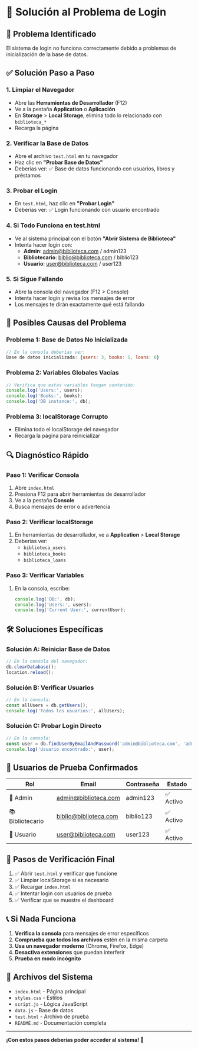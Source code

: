 # 🔧 Solución al Problema de Login

## 🚨 Problema Identificado
El sistema de login no funciona correctamente debido a problemas de inicialización de la base de datos.

## ✅ Solución Paso a Paso

### 1. **Limpiar el Navegador**
- Abre las **Herramientas de Desarrollador** (F12)
- Ve a la pestaña **Application** o **Aplicación**
- En **Storage** > **Local Storage**, elimina todo lo relacionado con `biblioteca_*`
- Recarga la página

### 2. **Verificar la Base de Datos**
- Abre el archivo `test.html` en tu navegador
- Haz clic en **"Probar Base de Datos"**
- Deberías ver: ✅ Base de datos funcionando con usuarios, libros y préstamos

### 3. **Probar el Login**
- En `test.html`, haz clic en **"Probar Login"**
- Deberías ver: ✅ Login funcionando con usuario encontrado

### 4. **Si Todo Funciona en test.html**
- Ve al sistema principal con el botón **"Abrir Sistema de Biblioteca"**
- Intenta hacer login con:
  - **Admin**: admin@biblioteca.com / admin123
  - **Bibliotecario**: biblio@biblioteca.com / biblio123
  - **Usuario**: user@biblioteca.com / user123

### 5. **Si Sigue Fallando**
- Abre la consola del navegador (F12 > Console)
- Intenta hacer login y revisa los mensajes de error
- Los mensajes te dirán exactamente qué está fallando

## 🐛 Posibles Causas del Problema

### **Problema 1: Base de Datos No Inicializada**
```javascript
// En la consola deberías ver:
Base de datos inicializada: {users: 3, books: 5, loans: 0}
```

### **Problema 2: Variables Globales Vacías**
```javascript
// Verifica que estas variables tengan contenido:
console.log('Users:', users);
console.log('Books:', books);
console.log('DB instance:', db);
```

### **Problema 3: localStorage Corrupto**
- Elimina todo el localStorage del navegador
- Recarga la página para reinicializar

## 🔍 Diagnóstico Rápido

### **Paso 1: Verificar Consola**
1. Abre `index.html`
2. Presiona F12 para abrir herramientas de desarrollador
3. Ve a la pestaña **Console**
4. Busca mensajes de error o advertencia

### **Paso 2: Verificar localStorage**
1. En herramientas de desarrollador, ve a **Application** > **Local Storage**
2. Deberías ver:
   - `biblioteca_users`
   - `biblioteca_books`
   - `biblioteca_loans`

### **Paso 3: Verificar Variables**
1. En la consola, escribe:
   ```javascript
   console.log('DB:', db);
   console.log('Users:', users);
   console.log('Current User:', currentUser);
   ```

## 🛠️ Soluciones Específicas

### **Solución A: Reiniciar Base de Datos**
```javascript
// En la consola del navegador:
db.clearDatabase();
location.reload();
```

### **Solución B: Verificar Usuarios**
```javascript
// En la consola:
const allUsers = db.getUsers();
console.log('Todos los usuarios:', allUsers);
```

### **Solución C: Probar Login Directo**
```javascript
// En la consola:
const user = db.findUserByEmailAndPassword('admin@biblioteca.com', 'admin123');
console.log('Usuario encontrado:', user);
```

## 📱 Usuarios de Prueba Confirmados

| Rol | Email | Contraseña | Estado |
|-----|-------|------------|---------|
| 👑 Admin | admin@biblioteca.com | admin123 | ✅ Activo |
| 📚 Bibliotecario | biblio@biblioteca.com | biblio123 | ✅ Activo |
| 👤 Usuario | user@biblioteca.com | user123 | ✅ Activo |

## 🚀 Pasos de Verificación Final

1. ✅ Abrir `test.html` y verificar que funcione
2. ✅ Limpiar localStorage si es necesario
3. ✅ Recargar `index.html`
4. ✅ Intentar login con usuarios de prueba
5. ✅ Verificar que se muestre el dashboard

## 📞 Si Nada Funciona

1. **Verifica la consola** para mensajes de error específicos
2. **Comprueba que todos los archivos** estén en la misma carpeta
3. **Usa un navegador moderno** (Chrome, Firefox, Edge)
4. **Desactiva extensiones** que puedan interferir
5. **Prueba en modo incógnito**

## 🔧 Archivos del Sistema

- `index.html` - Página principal
- `styles.css` - Estilos
- `script.js` - Lógica JavaScript
- `data.js` - Base de datos
- `test.html` - Archivo de prueba
- `README.md` - Documentación completa

---

**¡Con estos pasos deberías poder acceder al sistema! 🎉**
